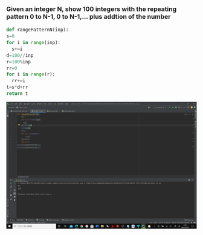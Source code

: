 ### Given an integer N, show 100 integers with the repeating pattern 0 to N-1, 0 to N-1,... plus addtion of the number

```.py
def rangePatternN(inp):
s=0
for i in range(inp):
  s+=i
d=100//inp
r=100%inp
rr=0
for i in range(r):
  rr+=i
t=s*d+rr
return t
```

![](rangePatternN.png)
